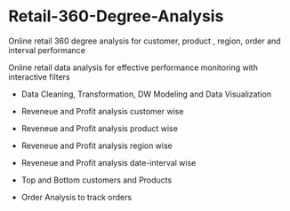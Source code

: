 # Retail-360-Degree-Analysis
Online retail 360 degree analysis for customer, product , region, order and interval performance

Online retail data analysis for effective performance monitoring with interactive filters

- Data Cleaning, Transformation, DW Modeling and Data Visualization

- Reveneue and Profit analysis customer wise
- Reveneue and Profit analysis product wise
- Reveneue and Profit analysis region wise
- Reveneue and Profit analysis date-interval wise
- Top and Bottom customers and Products
- Order Analysis to track orders
